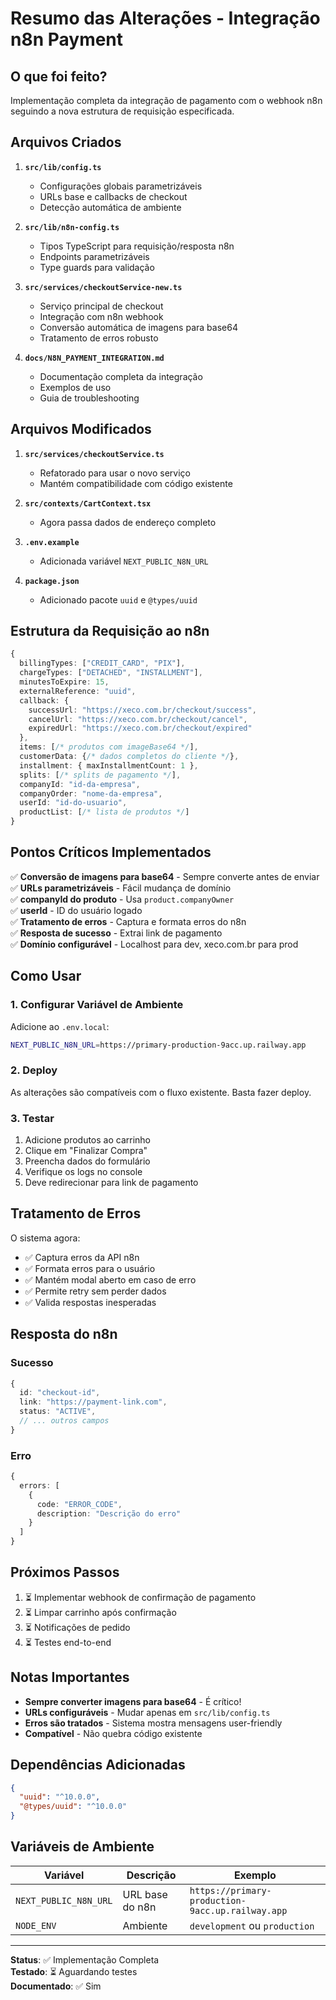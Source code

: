 # Resumo das Alterações - Integração n8n Payment

## O que foi feito?

Implementação completa da integração de pagamento com o webhook n8n seguindo a nova estrutura de requisição especificada.

## Arquivos Criados

1. **`src/lib/config.ts`**
   - Configurações globais parametrizáveis
   - URLs base e callbacks de checkout
   - Detecção automática de ambiente

2. **`src/lib/n8n-config.ts`**
   - Tipos TypeScript para requisição/resposta n8n
   - Endpoints parametrizáveis
   - Type guards para validação

3. **`src/services/checkoutService-new.ts`**
   - Serviço principal de checkout
   - Integração com n8n webhook
   - Conversão automática de imagens para base64
   - Tratamento de erros robusto

4. **`docs/N8N_PAYMENT_INTEGRATION.md`**
   - Documentação completa da integração
   - Exemplos de uso
   - Guia de troubleshooting

## Arquivos Modificados

1. **`src/services/checkoutService.ts`**
   - Refatorado para usar o novo serviço
   - Mantém compatibilidade com código existente

2. **`src/contexts/CartContext.tsx`**
   - Agora passa dados de endereço completo

3. **`.env.example`**
   - Adicionada variável `NEXT_PUBLIC_N8N_URL`

4. **`package.json`**
   - Adicionado pacote `uuid` e `@types/uuid`

## Estrutura da Requisição ao n8n

```typescript
{
  billingTypes: ["CREDIT_CARD", "PIX"],
  chargeTypes: ["DETACHED", "INSTALLMENT"],
  minutesToExpire: 15,
  externalReference: "uuid",
  callback: {
    successUrl: "https://xeco.com.br/checkout/success",
    cancelUrl: "https://xeco.com.br/checkout/cancel",
    expiredUrl: "https://xeco.com.br/checkout/expired"
  },
  items: [/* produtos com imageBase64 */],
  customerData: {/* dados completos do cliente */},
  installment: { maxInstallmentCount: 1 },
  splits: [/* splits de pagamento */],
  companyId: "id-da-empresa",
  companyOrder: "nome-da-empresa",
  userId: "id-do-usuario",
  productList: [/* lista de produtos */]
}
```

## Pontos Críticos Implementados

✅ **Conversão de imagens para base64** - Sempre converte antes de enviar  
✅ **URLs parametrizáveis** - Fácil mudança de domínio  
✅ **companyId do produto** - Usa `product.companyOwner`  
✅ **userId** - ID do usuário logado  
✅ **Tratamento de erros** - Captura e formata erros do n8n  
✅ **Resposta de sucesso** - Extrai link de pagamento  
✅ **Domínio configurável** - Localhost para dev, xeco.com.br para prod  

## Como Usar

### 1. Configurar Variável de Ambiente

Adicione ao `.env.local`:
```bash
NEXT_PUBLIC_N8N_URL=https://primary-production-9acc.up.railway.app
```

### 2. Deploy

As alterações são compatíveis com o fluxo existente. Basta fazer deploy.

### 3. Testar

1. Adicione produtos ao carrinho
2. Clique em "Finalizar Compra"
3. Preencha dados do formulário
4. Verifique os logs no console
5. Deve redirecionar para link de pagamento

## Tratamento de Erros

O sistema agora:
- ✅ Captura erros da API n8n
- ✅ Formata erros para o usuário
- ✅ Mantém modal aberto em caso de erro
- ✅ Permite retry sem perder dados
- ✅ Valida respostas inesperadas

## Resposta do n8n

### Sucesso
```typescript
{
  id: "checkout-id",
  link: "https://payment-link.com",
  status: "ACTIVE",
  // ... outros campos
}
```

### Erro
```typescript
{
  errors: [
    {
      code: "ERROR_CODE",
      description: "Descrição do erro"
    }
  ]
}
```

## Próximos Passos

1. ⏳ Implementar webhook de confirmação de pagamento
2. ⏳ Limpar carrinho após confirmação
3. ⏳ Notificações de pedido
4. ⏳ Testes end-to-end

## Notas Importantes

- **Sempre converter imagens para base64** - É crítico!
- **URLs configuráveis** - Mudar apenas em `src/lib/config.ts`
- **Erros são tratados** - Sistema mostra mensagens user-friendly
- **Compatível** - Não quebra código existente

## Dependências Adicionadas

```json
{
  "uuid": "^10.0.0",
  "@types/uuid": "^10.0.0"
}
```

## Variáveis de Ambiente

| Variável | Descrição | Exemplo |
|----------|-----------|---------|
| `NEXT_PUBLIC_N8N_URL` | URL base do n8n | `https://primary-production-9acc.up.railway.app` |
| `NODE_ENV` | Ambiente | `development` ou `production` |

---

**Status**: ✅ Implementação Completa  
**Testado**: ⏳ Aguardando testes  
**Documentado**: ✅ Sim
